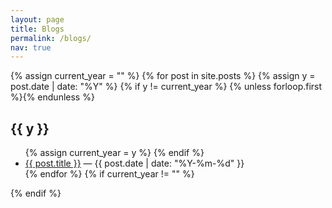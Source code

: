 ```yaml
---
layout: page
title: Blogs
permalink: /blogs/
nav: true
---
```


<!-- <h2>Posts ({{ site.posts | size }})</h2> -->
{% assign current_year = "" %}
{% for post in site.posts %}
{% assign y = post.date | date: "%Y" %}
{% if y != current_year %}
{% unless forloop.first %}</ul>{% endunless %}
<h2><strong>{{ y }}</strong></h2>
<ul>
{% assign current_year = y %}
{% endif %}
<li><a href="{{ post.url | relative_url }}">{{ post.title }}</a> — {{ post.date | date: "%Y-%m-%d" }}</li>
{% endfor %}
{% if current_year != "" %}</ul>{% endif %}


<!-- <ul>
{% for post in site.posts %}
  <li><a href="{{ post.url | relative_url }}">{{ post.title }}</a> — {{ post.date | date: "%Y-%m-%d" }}</li>
{% endfor %}
</ul> -->
